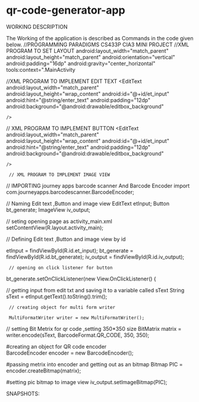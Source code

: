 # qr-code-generator-app

WORKING DESCRIPTION 
 
The Working of the application is described as Commands in the code given below. 
//PROGRAMMING PARADIGMS CS433P CIA3 MINI PROJECT 
//XML PROGRAM TO SET LAYOUT 
    android:layout_width="match_parent"
    android:layout_height="match_parent"
    android:orientation="vertical"
    android:padding="16dp"
    android:gravity="center_horizontal"
    tools:context=".MainActivity

//XML PROGRAM TO IMPLEMENT EDIT TEXT 
<EditText
    android:layout_width="match_parent"
    android:layout_height="wrap_content"
    android:id="@+id/et_input"
    android:hint="@string/enter_text"
    android:padding="12dp"
    android:background="@android:drawable/editbox_background"

    />

 // XML PROGRAM TO IMPLEMENT BUTTON 
 <EditText
    android:layout_width="match_parent"
    android:layout_height="wrap_content"
    android:id="@+id/et_input"
    android:hint="@string/enter_text"
    android:padding="12dp"
    android:background="@android:drawable/editbox_background"

    />

     // XML PROGRAM TO IMPLEMENT IMAGE VIEW
<ImageView
    android:layout_width="match_parent"
    android:layout_height="wrap_content"
    android:id="@+id/iv_output"
    android:scaleType="fitCenter"
    android:adjustViewBounds="true"/>



  // IMPORTING journey apps barcode scanner And Barcode Encoder
     import com.journeyapps.barcodescanner.BarcodeEncoder;

 // Naming Edit text ,Button and image view 
EditText etInput;
Button bt_generate;
ImageView iv_output;

   // seting opening page as activity_main.xml
   setContentView(R.layout.activity_main);

   // Defining  Edit text ,Button and image view by id

etInput = findViewById(R.id.et_input);
bt_generate = findViewById(R.id.bt_generate);
iv_output = findViewById(R.id.iv_output);

     // opening on click listener for button 
bt_generate.setOnClickListener(new View.OnClickListener() {

 // getting input from edit txt and saving it to a variable called sText 
String sText = etInput.getText().toString().trim();

 
     // creating object for multi form writer
 
     MultiFormatWriter writer = new MultiFormatWriter();

 // setting Bit Metrix for qr code ,setting 350*350 size
 BitMatrix matrix = writer.encode(sText, BarcodeFormat.QR_CODE, 350, 350);

 
 #creating an object for QR code encoder  
BarcodeEncoder encoder = new BarcodeEncoder();


#passing metrix into encoder and getting out as an bitmap
Bitmap PIC = encoder.createBitmap(matrix);

 #setting pic bitmap to image view 
 iv_output.setImageBitmap(PIC);

SNAPSHOTS: 
                    


